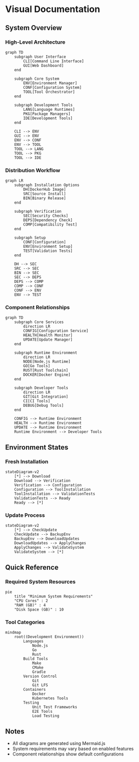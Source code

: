 # Visual Documentation

## System Overview

### High-Level Architecture
```mermaid
graph TD
    subgraph User Interface
        CLI[Command Line Interface]
        GUI[Web Dashboard]
    end
    
    subgraph Core System
        ENV[Environment Manager]
        CONF[Configuration System]
        TOOL[Tool Orchestrator]
    end
    
    subgraph Development Tools
        LANG[Language Runtimes]
        PKG[Package Managers]
        IDE[Development Tools]
    end

    CLI --> ENV
    GUI --> ENV
    ENV --> CONF
    ENV --> TOOL
    TOOL --> LANG
    TOOL --> PKG
    TOOL --> IDE
```

### Distribution Workflow
```mermaid
graph LR
    subgraph Installation Options
        DH[DockerHub Image]
        SRC[Source Install]
        BIN[Binary Release]
    end

    subgraph Verification
        SEC[Security Checks]
        DEPS[Dependency Check]
        COMP[Compatibility Test]
    end

    subgraph Setup
        CONF[Configuration]
        ENV[Environment Setup]
        TEST[Validation Tests]
    end

    DH --> SEC
    SRC --> SEC
    BIN --> SEC
    SEC --> DEPS
    DEPS --> COMP
    COMP --> CONF
    CONF --> ENV
    ENV --> TEST
```

### Component Relationships
```mermaid
graph TD
    subgraph Core Services
        direction LR
        CONFIG[Configuration Service]
        HEALTH[Health Monitor]
        UPDATE[Update Manager]
    end

    subgraph Runtime Environment
        direction LR
        NODE[Node.js Runtime]
        GO[Go Tools]
        RUST[Rust Toolchain]
        DOCKER[Docker Engine]
    end

    subgraph Developer Tools
        direction LR
        GIT[Git Integration]
        CI[CI Tools]
        DEBUG[Debug Tools]
    end

    CONFIG --> Runtime Environment
    HEALTH --> Runtime Environment
    UPDATE --> Runtime Environment
    Runtime Environment --> Developer Tools
```

## Environment States

### Fresh Installation
```mermaid
stateDiagram-v2
    [*] --> Download
    Download --> Verification
    Verification --> Configuration
    Configuration --> ToolInstallation
    ToolInstallation --> ValidationTests
    ValidationTests --> Ready
    Ready --> [*]
```

### Update Process
```mermaid
stateDiagram-v2
    [*] --> CheckUpdate
    CheckUpdate --> BackupEnv
    BackupEnv --> DownloadUpdates
    DownloadUpdates --> ApplyChanges
    ApplyChanges --> ValidateSystem
    ValidateSystem --> [*]
```

## Quick Reference

### Required System Resources
```mermaid
pie
    title "Minimum System Requirements"
    "CPU Cores" : 2
    "RAM (GB)" : 4
    "Disk Space (GB)" : 10
```

### Tool Categories
```mermaid
mindmap
    root((Development Environment))
        Languages
            Node.js
            Go
            Rust
        Build Tools
            Make
            CMake
            Gradle
        Version Control
            Git
            Git LFS
        Containers
            Docker
            Kubernetes Tools
        Testing
            Unit Test Frameworks
            E2E Tools
            Load Testing
```

## Notes

- All diagrams are generated using Mermaid.js
- System requirements may vary based on enabled features
- Component relationships show default configurations
